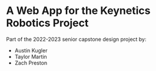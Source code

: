 # A Web App for the Keynetics Robotics Project

Part of the 2022-2023 senior capstone design project by:
* Austin Kugler
* Taylor Martin
* Zach Preston
